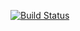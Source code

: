 [![Build Status](https://travis-ci.org/apeyroux/nuxeo.svg?branch=master)](https://travis-ci.org/apeyroux/nuxeo)
